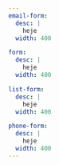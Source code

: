 ```yaml
---
email-form:
  desc: |
    heje
  width: 400

form:
  desc: |
    heje
  width: 400

list-form:
  desc: |
    heje
  width: 400

phone-form:
  desc: |
    heje
  width: 400
---
```

